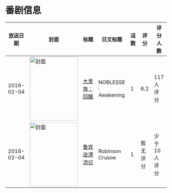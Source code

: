 # 番剧信息

|放送日期|封面|标题|日文标题|话数|评分|评分人数|
|---|---|---|---|---|---|---|
|2016-02-04|<img src="https://lain.bgm.tv/pic/cover/c/dc/74/168466_673ru.jpg" alt="封面" style="width:150px;height:200px;object-fit:cover;">|[大贵族：回醒](https://bangumi.tv/subject/168466)|NOBLESSE : Awakening|1|6.2|117人评分|
|2016-02-04|<img src="https://lain.bgm.tv/pic/cover/c/19/c3/435599_1vvqc.jpg" alt="封面" style="width:150px;height:200px;object-fit:cover;">|[鲁宾逊漂流记](https://bangumi.tv/subject/435599)|Robinson Crusoe|1|暂无评分|少于10人评分|
